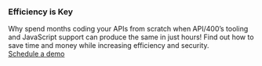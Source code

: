 ### Efficiency is Key

<div class="api400-carousel-text">
Why spend months coding your APIs from scratch when API/400’s tooling and JavaScript support can produce the same in just hours! Find out how to save time and money while increasing efficiency and security. 
</div>

<div markdown="1">
<div class="api400-schedule-button" markdown="1">
<a href="https://tekmonks.com/company/product-inquiries">Schedule a demo</a>
</div>
</div>